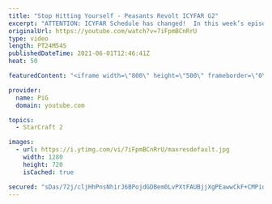 ```yaml
---
title: "Stop Hitting Yourself - Peasants Revolt ICYFAR G2"
excerpt: "ATTENTION: ICYFAR Schedule has changed!  In this week’s episode of I Cast Your Freakin Awesome Replays (ICYFAR) players sent in their replays that had them bring at least 4 workers to every fight!!  CURRENT ICYFAR CHALLENGE: \"Bastard Base\" - Hide your nasty secret in the corner of the map so your main"
originalUrl: https://youtube.com/watch?v=7iFpmBCnRrU
type: video
length: PT24M54S
publishedDateTime: 2021-06-01T12:46:41Z
heat: 50

featuredContent: "<iframe width=\"800\" height=\"500\" frameborder=\"0\" src=\"https://www.youtube.com/embed/7iFpmBCnRrU\" allow=\"accelerometer; autoplay; encrypted-media; gyroscope; picture-in-picture\" allowfullscreen></iframe>"

provider:
  name: PiG
  domain: youtube.com

topics:
  - StarCraft 2

images:
  - url: https://i.ytimg.com/vi/7iFpmBCnRrU/maxresdefault.jpg
    width: 1280
    height: 720
    isCached: true

secured: "sDas/72j/cljHhPnsNhirJ6BPojdGDBem0LvPXtFAUBjjXgPEawwCkF+CMPidbJ7mLV07Yk5u6iUFxyXfsAjlqa/27lUCfYyi/InBAp29DHyPdmTFTLFL5/A3pxTRLCwnNHV1CMZDWcJvjpxSD39xkE3nPXEvU6i8tpgkIZKmsEUyVEXfXVpkk3iLOVZ5NUwe7mIyc3d8ysrpSsY+eChvn3vmlm0pTlAK0V6tXvOvDm+T4Zij9oWlgOCYIEFZw1c+bMDD+EyneEcHkeOCLZez0zGAofgx9D9qBoLiDVlHWFX2QvlC/RlmQkL1ad/afB7rvqMvMqszClsku5jTT7VAwzMFj5nV9G9gEmFSNvyDmS7v3jy9OBUIZf0wCbRVvwA9sahI2UlHaqSzkkNkJJWUPeG6slQTaQUCgtxnVFThlA=;yPLyuKU3iacEc9wQltRl5Q=="
---
```



